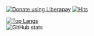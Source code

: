<a href="https://liberapay.com/lens0021/donate"><img alt="Donate using Liberapay" src="https://img.shields.io/liberapay/receives/lens0021.svg?logo=liberapay"></a>
[![Hits](https://hits.seeyoufarm.com/api/count/incr/badge.svg?url=https%3A%2F%2Fgithub.com%2Flens0021&count_bg=%2379C83D&title_bg=%23555555&icon=&icon_color=%23E7E7E7&title=hits&edge_flat=false)](https://hits.seeyoufarm.com)

[![Top Langs](https://github-readme-stats.vercel.app/api/top-langs/?username=lens0021&layout=compact&langs_count=10)](https://github.com/anuraghazra/github-readme-stats)</br>
![GitHub stats](https://github-readme-stats.vercel.app/api?username=lens0021&show_icons=true)
<!--
**lens0021/lens0021** is a ✨ _special_ ✨ repository because its `README.md` (this file) appears on your GitHub profile.

Here are some ideas to get you started:

- 🔭 I’m currently working on ...
- 🌱 I’m currently learning ...
- 👯 I’m looking to collaborate on ...
- 🤔 I’m looking for help with ...
- 💬 Ask me about ...
- 📫 How to reach me: ...
- 😄 Pronouns: ...
- ⚡ Fun fact: ...
-->
